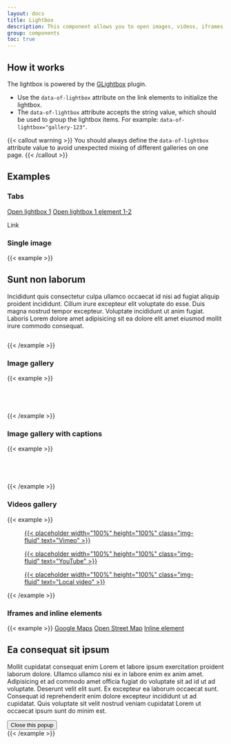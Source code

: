 ```yaml
---
layout: docs
title: Lightbox
description: This component allows you to open images, videos, iframes, or other inline types in a lightbox.
group: components
toc: true
---
```


## How it works

The lightbox is powered by the [GLightbox](https://github.com/biati-digital/glightbox) plugin.

- Use the `data-of-lightbox` attribute on the link elements to initialize the lightbox.
- The `data-of-lightbox` attribute accepts the string value, which should be used to group the lightbox items. For example: `data-of-lightbox="gallery-123"`.

{{< callout warning >}}
You should always define the `data-of-lightbox` attribute value to avoid unexpected mixing of different galleries on one page.
{{< /callout >}}

## Examples

### Tabs

<a href="#" data-lightbox-open="lightbox-1">Open lightbox 1</a>
<a href="#" data-lightbox-open="lightbox-1" data-lightbox-element="gallery-2-2">Open lightbox 1 element 1-2</a>

<div data-of-lightbox="tabs" data-of-lightbox-tabs-setting='
{
  "id": "lightbox-1",
  "open": false,
  "tabs": [
    {
      "name": "Gallery 1",
      "thumbnail": true,
      "elements": [
        {
          "id": "gallery-1-1",
          "href": "https://picsum.photos/id/1/1200/800",
          "thumbnail": "https://picsum.photos/id/1/70",
          "type": "image",
          "title": "My Title",
          "description": "Example"
        },
        {
          "id": "gallery-1-2",
          "href": "https://picsum.photos/id/2/1200/800",
          "thumbnail": "https://picsum.photos/id/2/70",
          "type": "image",
          "alt": "image text alternatives",
          "title": "My Title 2",
          "description": "Example 2"
        },
        {
          "id": "gallery-1-3",
          "href": "https://picsum.photos/id/3/1200/800",
          "thumbnail": "https://picsum.photos/id/3/70",
          "type": "image",
          "alt": "image text alternatives"
        },
        {
          "id": "gallery-1-4",
          "href": "https://picsum.photos/id/4/1200/800",
          "thumbnail": "https://picsum.photos/id/4/70",
          "type": "image",
          "alt": "image text alternatives"
        },
        {
          "id": "gallery-1-5",
          "href": "https://picsum.photos/id/5/1200/800",
          "thumbnail": "https://picsum.photos/id/5/70",
          "type": "image",
          "alt": "image text alternatives"
        },
        {
          "id": "gallery-1-6",
          "href": "https://picsum.photos/id/6/1200/800",
          "thumbnail": "https://picsum.photos/id/6/70",
          "type": "image",
          "alt": "image text alternatives"
        },
        {
          "id": "gallery-1-7",
          "href": "https://picsum.photos/id/7/1200/800",
          "thumbnail": "https://picsum.photos/id/7/70",
          "type": "image",
          "alt": "image text alternatives"
        },
        {
          "id": "gallery-1-8",
          "href": "https://picsum.photos/id/8/1200/800",
          "thumbnail": "https://picsum.photos/id/8/70",
          "type": "image",
          "alt": "image text alternatives"
        },
        {
          "id": "gallery-1-9",
          "href": "https://picsum.photos/id/9/1200/800",
          "thumbnail": "https://picsum.photos/id/9/70",
          "type": "image",
          "alt": "image text alternatives"
        },
        {
          "id": "gallery-1-10",
          "href": "https://picsum.photos/id/10/1200/800",
          "thumbnail": "https://picsum.photos/id/10/70",
          "type": "image",
          "alt": "image text alternatives"
        },
        {
          "id": "gallery-1-11",
          "href": "https://picsum.photos/id/11/1200/800",
          "thumbnail": "https://picsum.photos/id/11/70",
          "type": "image",
          "title": "My Title",
          "description": "Example"
        },
        {
          "id": "gallery-1-12",
          "href": "https://picsum.photos/id/12/1200/800",
          "thumbnail": "https://picsum.photos/id/12/70",
          "type": "image",
          "alt": "image text alternatives"
        },
        {
          "id": "gallery-1-13",
          "href": "https://picsum.photos/id/13/1200/800",
          "thumbnail": "https://picsum.photos/id/13/70",
          "type": "image",
          "alt": "image text alternatives"
        },
        {
          "id": "gallery-1-14",
          "href": "https://picsum.photos/id/14/1200/800",
          "thumbnail": "https://picsum.photos/id/14/70",
          "type": "image",
          "alt": "image text alternatives"
        },
        {
          "id": "gallery-1-15",
          "href": "https://picsum.photos/id/15/1200/800",
          "thumbnail": "https://picsum.photos/id/15/70",
          "type": "image",
          "alt": "image text alternatives"
        },
        {
          "id": "gallery-1-16",
          "href": "https://picsum.photos/id/16/1200/800",
          "thumbnail": "https://picsum.photos/id/16/70",
          "type": "image",
          "alt": "image text alternatives"
        },
        {
          "id": "gallery-1-17",
          "href": "https://picsum.photos/id/17/1200/800",
          "thumbnail": "https://picsum.photos/id/17/70",
          "type": "image",
          "alt": "image text alternatives"
        },
        {
          "id": "gallery-1-18",
          "href": "https://picsum.photos/id/18/1200/800",
          "thumbnail": "https://picsum.photos/id/18/70",
          "type": "image",
          "alt": "image text alternatives"
        },
        {
          "id": "gallery-1-19",
          "href": "https://picsum.photos/id/19/1200/800",
          "thumbnail": "https://picsum.photos/id/19/70",
          "type": "image",
          "alt": "image text alternatives"
        },
        {
          "id": "gallery-1-20",
          "href": "https://picsum.photos/id/20/1200/800",
          "thumbnail": "https://picsum.photos/id/20/70",
          "type": "image",
          "alt": "image text alternatives"
        }
      ]
    },
    {
      "name": "Gallery 2",
      "thumbnail": true,
      "elements": [
        {
          "id": "gallery-2-1",
          "href": "https://picsum.photos/id/21/1200/800",
          "thumbnail": "https://picsum.photos/id/21/70",
          "type": "image",
          "title": "My Title",
          "description": "Example"
        },
        {
          "id": "gallery-2-2",
          "href": "https://picsum.photos/id/22/1200/800",
          "thumbnail": "https://picsum.photos/id/22/70",
          "type": "image",
          "alt": "image text alternatives"
        },
        {
          "id": "gallery-2-3",
          "href": "https://picsum.photos/id/23/1200/800",
          "thumbnail": "https://picsum.photos/id/23/70",
          "type": "image",
          "alt": "image text alternatives"
        },
        {
          "id": "gallery-2-4",
          "href": "https://picsum.photos/id/24/1200/800",
          "thumbnail": "https://picsum.photos/id/24/70",
          "type": "image",
          "alt": "image text alternatives"
        },
        {
          "id": "gallery-2-5",
          "href": "https://picsum.photos/id/25/1200/800",
          "thumbnail": "https://picsum.photos/id/25/70",
          "type": "image",
          "alt": "image text alternatives"
        },
        {
          "id": "gallery-2-6",
          "href": "https://picsum.photos/id/26/1200/800",
          "thumbnail": "https://picsum.photos/id/26/70",
          "type": "image",
          "alt": "image text alternatives"
        },
        {
          "id": "gallery-2-7",
          "href": "https://picsum.photos/id/27/1200/800",
          "thumbnail": "https://picsum.photos/id/27/70",
          "type": "image",
          "alt": "image text alternatives"
        },
        {
          "id": "gallery-2-8",
          "href": "https://picsum.photos/id/28/1200/800",
          "thumbnail": "https://picsum.photos/id/28/70",
          "type": "image",
          "alt": "image text alternatives"
        },
        {
          "id": "gallery-2-9",
          "href": "https://picsum.photos/id/29/1200/800",
          "thumbnail": "https://picsum.photos/id/29/70",
          "type": "image",
          "alt": "image text alternatives"
        }
      ]
    },
    {
      "name": "Mixed Content",
      "thumbnail": false,
      "elements": [
        {
          "id": "content-1",
          "href": "https://picsum.photos/id/31/1200/800",
          "type": "image",
          "title": "My Title",
          "description": "Example"
        },
        {
          "id": "content-2",
          "href": "https://picsum.photos/id/32/1200/800",
          "type": "image",
          "alt": "image text alternatives"
        },
        {
          "id": "content-3",
          "href": "https://www.youtube.com/watch?v=Ga6RYejo6Hk",
          "type": "video",
          "source": "youtube",
          "width": 900
        },
        {
          "id": "content-4",
          "content": "<p>This will append some html inside the slide</p>"
        }
      ]
    },
    {
      "name": "Youtube",
      "thumbnail": true,
      "elements": [
        {
          "id": "content-5",
          "href": "https://www.youtube.com/watch?v=Ga6RYejo6Hk",
          "type": "video",
          "source": "youtube",
          "width": 900
        }
      ]
    },
    {
      "name": "Vimeo",
      "thumbnail": true,
      "elements": [
        {
          "id": "content-6",
          "href": "https://vimeo.com/115041822",
          "type": "video",
          "source": "vimeo",
          "width": 900
        }
      ]
    },
    {
      "name": "Map",
      "thumbnail": true,
      "elements": [
        {
          "id": "content-7",
          "href": "https://maps.google.com/maps?hl=en&amp;q=TSO%20AG%2C%20F%C3%BCrstenlandstrasse%2053%2C%209000%20St.Gallen&amp;t=&amp;z=13&amp;iwloc=B&amp;output=embed",
          "width": 900
        }
      ]
    }
  ]
}
'>
  Link
</div>

### Single image

{{< example >}}
<div class="row">
  <div class="col-md-6">
    <h2>Sunt non laborum</h2>
    <p>Incididunt quis consectetur culpa ullamco occaecat id nisi ad fugiat aliquip proident incididunt. Cillum irure excepteur elit voluptate do esse. Duis magna nostrud tempor excepteur. Voluptate incididunt ut anim fugiat. Laboris Lorem dolore amet adipisicing sit ea dolore elit amet eiusmod mollit irure commodo consequat.</p>
  </div>

  <div class="col-md-6">
    <figure class="img-ratio ratio-4x3">
      <a href="assets/media/sample-gallery-1.jpg" data-of-lightbox>
        <img src="assets/media/sample-gallery-1.jpg" class="img-fluid img-thumbnail" alt="">
      </a>
    </figure>
  </div>
</div>
{{< /example >}}

### Image gallery

{{< example >}}
<div class="row">
  <div class="col-3">
    <figure class="img-ratio ratio-4x3">
      <a href="assets/media/sample-gallery-1.jpg" data-of-lightbox="image-gallery">
        <img src="assets/media/sample-gallery-1.jpg" class="img-fluid img-thumbnail" alt="">
      </a>
    </figure>
  </div>
  <div class="col-3">
    <figure class="img-ratio ratio-4x3">
      <a href="assets/media/sample-gallery-2.jpg" data-of-lightbox="image-gallery">
        <img src="assets/media/sample-gallery-2.jpg" class="img-fluid img-thumbnail" alt="">
      </a>
    </figure>
  </div>
  <div class="col-3">
    <figure class="img-ratio ratio-4x3">
      <a href="assets/media/sample-gallery-3.jpg" data-of-lightbox="image-gallery">
        <img src="assets/media/sample-gallery-3.jpg" class="img-fluid img-thumbnail" alt="">
      </a>
    </figure>
  </div>
  <div class="col-3">
    <figure class="img-ratio ratio-4x3">
      <a href="assets/media/sample-gallery-4.jpg" data-of-lightbox="image-gallery">
        <img src="assets/media/sample-gallery-4.jpg" class="img-fluid img-thumbnail" alt="">
      </a>
    </figure>
  </div>
</div>
{{< /example >}}

### Image gallery with captions

{{< example >}}
<div class="row">
  <div class="col-3">
    <figure class="img-ratio ratio-4x3">
      <a href="assets/media/sample-gallery-1.jpg" data-of-lightbox="image-captions-gallery" data-title="Est anim dolor qui" data-description="Ad minim sit magna tempor irure dolore mollit qui dolore. Irure ea nisi laborum do voluptate adipisicing amet fugiat nostrud qui anim excepteur. Nulla sit consequat id ut amet esse. Et dolore est non est enim consequat.">
        <img src="assets/media/sample-gallery-1.jpg" class="img-fluid img-thumbnail" alt="">
      </a>
    </figure>
  </div>
  <div class="col-3">
    <figure class="img-ratio ratio-4x3">
      <a href="assets/media/sample-gallery-2.jpg" data-of-lightbox="image-captions-gallery" data-title="Cillum eiusmod sint adipisicing deserunt incididunt" data-description="Ad elit mollit in sunt id incididunt irure. Ea ex id quis laborum aute sit ipsum et proident ex ex dolor mollit. Et est occaecat sit et ex fugiat laboris officia anim amet incididunt nisi labore sit nisi. Nostrud sint incididunt dolore ea aliqua sint qui et reprehenderit tempor voluptate minim amet aute dolore. Nostrud nostrud duis ipsum Lorem aliqua officia. Incididunt dolore anim laborum occaecat consectetur consequat incididunt eu ut laborum enim.">
        <img src="assets/media/sample-gallery-2.jpg" class="img-fluid img-thumbnail" alt="">
      </a>
    </figure>
  </div>
  <div class="col-3">
    <figure class="img-ratio ratio-4x3">
      <a href="assets/media/sample-gallery-3.jpg" data-of-lightbox="image-captions-gallery" data-title="Culpa et Lorem qui" data-description="Fugiat elit cillum cillum in ipsum excepteur consectetur ad nostrud occaecat consectetur aliquip magna ea occaecat. Aliquip do fugiat cupidatat enim aute aliquip. Culpa labore ad sint magna ex veniam dolor nulla velit est ea aliquip. Consequat excepteur ut cillum ipsum ex minim excepteur. Ipsum officia labore eu nostrud Lorem esse ex cupidatat cillum qui ea mollit ex veniam cupidatat. Pariatur do ut reprehenderit deserunt minim culpa qui reprehenderit consectetur aute tempor. Duis sint mollit deserunt adipisicing nisi eiusmod qui incididunt aliqua occaecat commodo consectetur Lorem veniam.">
        <img src="assets/media/sample-gallery-3.jpg" class="img-fluid img-thumbnail" alt="">
      </a>
    </figure>
  </div>
  <div class="col-3">
    <figure class="img-ratio ratio-4x3">
      <a href="assets/media/sample-gallery-4.jpg" data-of-lightbox="image-captions-gallery" data-title="Elit sint in reprehenderit" data-description="Ea enim consequat aute culpa nulla sint nulla reprehenderit pariatur eu. Ut do fugiat irure Lorem labore incididunt adipisicing minim et laborum sint. Elit consequat deserunt minim in minim laborum labore magna ex mollit ad cupidatat elit laborum. Eu dolore veniam magna quis consequat elit. Id id proident cillum deserunt.">
        <img src="assets/media/sample-gallery-4.jpg" class="img-fluid img-thumbnail" alt="">
      </a>
    </figure>
  </div>
</div>
{{< /example >}}

### Videos gallery

{{< example >}}
<div class="row">
  <div class="col-4">
    <figure class="img-ratio ratio-4x3">
      <a href="https://vimeo.com/115041822" data-of-lightbox="videos-gallery">
        {{< placeholder width="100%" height="100%" class="img-fluid" text="Vimeo" >}}
      </a>
    </figure>
  </div>
  <div class="col-4">
    <figure class="img-ratio ratio-4x3">
      <a href="https://www.youtube-nocookie.com/embed/Ga6RYejo6Hk" data-of-lightbox="videos-gallery">
        {{< placeholder width="100%" height="100%" class="img-fluid" text="YouTube" >}}
      </a>
    </figure>
  </div>
  <div class="col-4">
    <figure class="img-ratio ratio-4x3">
      <a href="assets/media/sample-video.mp4" data-of-lightbox="videos-gallery">
        {{< placeholder width="100%" height="100%" class="img-fluid" text="Local video" >}}
      </a>
    </figure>
  </div>
</div>
{{< /example >}}

### Iframes and inline elements

{{< example >}}
<a href="https://maps.google.com/maps?hl=en&amp;q=TSO%20AG%2C%20F%C3%BCrstenlandstrasse%2053%2C%209000%20St.Gallen&amp;t=&amp;z=13&amp;iwloc=B&amp;output=embed" class="btn btn-primary" data-of-lightbox="inline-gallery">Google Maps</a>
<a href="https://www.openstreetmap.org/export/embed.html?bbox=9.311041831970217%2C47.39439835079049%2C9.384942054748537%2C47.432383951962365&amp;layer=mapnik&amp;marker=47.413394576333644%2C9.347991943359375" class="btn btn-primary" data-of-lightbox="inline-gallery">Open Street Map</a>
<a href="#inline-example" class="btn btn-primary" data-of-lightbox="inline-gallery" data-height="auto">Inline element</a>

<div class="d-none">
  <div id="inline-example" class="p-5 text-center">
    <h2>Ea consequat sit ipsum</h2>
    <p>Mollit cupidatat consequat enim Lorem et labore ipsum exercitation proident laborum dolore. Ullamco ullamco nisi ex in labore enim ex anim amet. Adipisicing et ad commodo amet officia fugiat do voluptate sit ad id ut ad voluptate. Deserunt velit elit sunt. Ex excepteur ea laborum occaecat sunt. Consequat id reprehenderit enim dolore excepteur incididunt ut ad cupidatat. Quis voluptate sit velit nostrud veniam cupidatat Lorem ut occaecat ipsum sunt do minim est.</p>
    <button class="btn btn-primary gtrigger-close" type="button">Close this popup</button>
  </div>
</div>
{{< /example >}}
